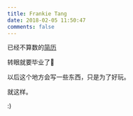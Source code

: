 ```yaml
---
title: Frankie Tang
date: 2018-02-05 11:50:47
comments: false
---
```

已经不算数的[简历](https://frankietang.github.io/resume/Resume/index.html)

转眼就要毕业了🤔

以后这个地方会写一些东西，只是为了好玩。

就这样。

:)